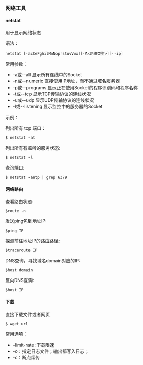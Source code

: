 ### 网络工具

#### netstat

用于显示网络状态

语法：

```
netstat [-acCeFghilMnNoprstuvVwx][-A<网络类型>][--ip]
```

常用参数：

- -a或--all 显示所有连线中的Socket
- -n或--numeric 直接使用IP地址，而不通过域名服务器
- -p或--programs 显示正在使用Socket的程序识别码和程序名称
- -t或--tcp 显示TCP传输协议的连线状况
- -u或--udp 显示UDP传输协议的连线状况
- -l或--listening 显示监控中的服务器的Socket

示例：

列出所有 tcp 端口：

```
$ netstat -at
```

列出所有有监听的服务状态:

```
$ netstat -l
```

查询端口:

```
$ netstat -antp | grep 6379
```

#### 网络路由

查看路由状态:

```
$route -n
```

发送ping包到地址IP:

```
$ping IP
```

探测前往地址IP的路由路径:

```
$traceroute IP
```

DNS查询，寻找域名domain对应的IP:

```
$host domain
```

反向DNS查询:

```
$host IP
```

#### 下载

直接下载文件或者网页

```
$ wget url
```

常用选项：

- –limit-rate :下载限速
- -o：指定日志文件；输出都写入日志；
- -c：断点续传

